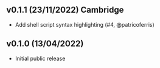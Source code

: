 ## v0.1.1 (23/11/2022) Cambridge

- Add shell script syntax highlighting (#4, @patricoferris)

## v0.1.0 (13/04/2022)

- Initial public release